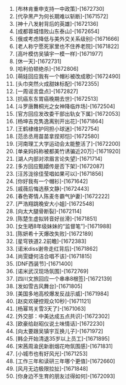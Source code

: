 
1. [布林肯重申支持一中政策]-[1672730]
1. [代孕黑产为何长期难以斩断]-[1671572]
1. [神十八发射背后的英雄]-[1672136]
1. [成都蓉城惜败山东泰山]-[1672654]
1. [俄或考虑降低与美外交关系级别]-[1671666]
1. [老人称宁愿死家里也不住养老院]-[1671822]
1. [高叶模仿吴镇宇一模一样]-[1671977]
1. [休一天]-[1672731]
1. [哈利伯顿绝杀]-[1672806]
1. [萌娃回应我有一个帽衫被改成歌]-[1672490]
1. [头巾突然火成甜妹标配]-[1672355]
1. [一周谣言盘点]-[1672827]
1. [抗癌东东胃癌晚期去世]-[1672513]
1. [斗罗唐舞桐光之女神降临炸场]-[1672504]
1. [官方回应发改委干部出轨女下属]-[1672053]
1. [杨坤吉克隽逸离别开出花]-[1671864]
1. [王鹤棣维护同担小球迷]-[1672754]
1. [范丞丞用苗苗拿捏郑恺]-[1672580]
1. [河南理工大学运动会太能整活了]-[1672200]
1. [单亲妈妈称被都美竹诱骗近20万]-[1671920]
1. [湖人内部对浓眉言论失望]-[1671714]
1. [多方回应甄嬛传是否下架]-[1672087]
1. [汪苏泷徐佳莹唱如果可以]-[1671856]
1. [你好我有一个帽衫]-[1671642]
1. [戚薇后悔选蔡文静]-[1672443]
1. [春色寄情人陈麦冬霸气护妻]-[1672222]
1. [严浩翔跳晚安大小姐]-[1672548]
1. [向太大腿骨断裂]-[1672114]
1. [陈楚生虚拟转音好丝滑]-[1671851]
1. [女生晒8年级妹妹的“监督笔”]-[1671988]
1. [陈妍希十天爆改失败]-[1672189]
1. [星穹铁道2.2前瞻]-[1672383]
1. [诺米diss谢帝走红背后]-[1671862]
1. [尚雯婕何洁合唱不该]-[1671815]
1. [DNF西装节]-[1671400]
1. [诺米武汉现场氛围]-[1672769]
1. [四川文旅回应一个串串8根签]-[1672139]
1. [发如雪古风舞台]-[1671805]
1. [美国多地高校爆发反战示威]-[1671984]
1. [赵奕欢硬控观众10秒]-[1671121]
1. [杨幂骂关雪3天了]-[1671063]
1. [外交部：中美达成五点共识]-[1672302]
1. [欧豪给赵昭仪说土味情话]-[1672230]
1. [向太要跟吴镇宇互换儿子]-[1671972]
1. [韩企开始清退35岁以上员工]-[1671895]
1. [宋茜周渝民新剧烟花吻氛围感]-[1671831]
1. [小城市也有好风光]-[1671253]
1. [工作三年和读研三年哪个更值]-[1672660]
1. [风月无边极限拉扯]-[1671848]
1. [你身边不生育的朋友过得如何]-[1672093]